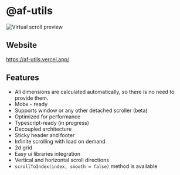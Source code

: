 # @af-utils

![Virtual scroll preview](https://af-utils.vercel.app/preview.gif)

## Website

https://af-utils.vercel.app/

## Features

-   All dimensions are calculated automatically, so there is no need to provide them.
-   Mobx - ready
-   Supports window or any other detached scroller (beta)
-   Optimized for performance
-   Typescript-ready (in progress)
-   Decoupled architecture
-   Sticky header and footer
-   Infinite scrolling with load on demand
-   2d grid
-   Easy ui libraries integration
-   Vertical and horizontal scroll directions
-   `scrollToIndex(index, smooth = false)` method is available
